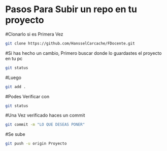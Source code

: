 # Pasos Para Subir un repo en tu proyecto

#Clonarlo si es Primera Vez
```bash
git clone https://github.com/HansselCarcache/FDocente.git
```

#Si has hecho un cambio, Primero buscar donde lo guardastes el proyecto en tu pc
```bash
git status
```

#Luego 
```bash
git add .
```

#Podes Verificar con 
```bash
git status 
```

#Una Vez verificado haces un commit
```bash
git commit -m "LO QUE DESEAS PONER" 
```
#Se sube 
```bash
git push -u origin Proyecto
```
